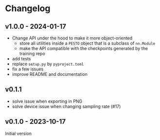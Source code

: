 # Changelog

## v1.0.0 - 2024-01-17

- Change API under the hood to make it more object-oriented
  - store all utilities inside a `PESTO` object that is a subclass of `nn.Module`
  - make the API compatible with the checkpoints generated by the training repo
- add tests
- replace `setup.py` by `pyproject.toml`
- fix a few issues
- improve README and documentation

## v0.1.1

- solve issue when exporting in PNG
- solve device issue when changing sampling rate (#17)


## v0.1.0 - 2023-10-17

Initial version